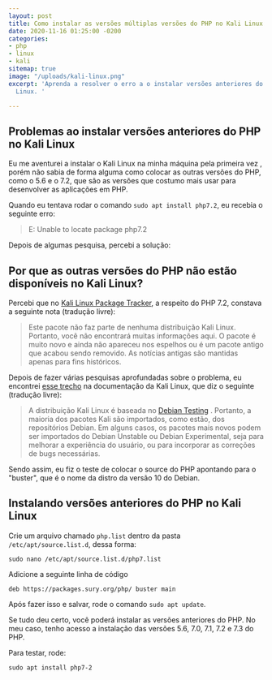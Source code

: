 ```yaml
---
layout: post
title: Como instalar as versões múltiplas versões do PHP no Kali Linux
date: 2020-11-16 01:25:00 -0200
categories:
- php
- linux
- kali
sitemap: true
image: "/uploads/kali-linux.png"
excerpt: 'Aprenda a resolver o erro a o instalar versões anteriores do PHP no Kali
  Linux. '

---
```

## Problemas ao instalar versões anteriores do PHP no Kali Linux

Eu me aventurei a instalar o Kali Linux na minha máquina pela primeira vez , porém não sabia de forma alguma como colocar as outras versões do PHP, como o 5.6 e o 7.2, que são as versões que costumo mais usar para desenvolver as aplicações em PHP.

Quando eu tentava rodar o comando `sudo apt install php7.2`, eu recebia o seguinte erro:

> E: Unable to locate package php7.2

Depois de algumas pesquisa, percebi a solução:

## Por que as outras versões do PHP não estão disponíveis no Kali Linux?

Percebi que no [Kali Linux Package Tracker](https://pkg.kali.org/pkg/php7.2), a respeito do PHP 7.2, constava a seguinte nota (tradução livre):

> Este pacote não faz parte de nenhuma distribuição Kali Linux. Portanto, você não encontrará muitas informações aqui. O pacote é muito novo e ainda não apareceu nos espelhos ou é um pacote antigo que acabou sendo removido. As notícias antigas são mantidas apenas para fins históricos.

Depois de fazer várias pesquisas aprofundadas sobre o problema, eu encontrei [esse trecho](https://www.kali.org/docs/policy/kali-linux-relationship-with-debian/ "Documentação do Kali Linux") na documentação da Kali Linux, que diz o seguinte (tradução livre):

> A distribuição Kali Linux é baseada no [Debian Testing](https://www.debian.org/releases/testing/) . Portanto, a maioria dos pacotes Kali são importados, como estão, dos repositórios Debian. Em alguns casos, os pacotes mais novos podem ser importados do Debian Unstable ou Debian Experimental, seja para melhorar a experiência do usuário, ou para incorporar as correções de bugs necessárias.

Sendo assim, eu fiz o teste de colocar o source do PHP apontando para o "buster", que é o nome da distro da versão 10 do Debian.

## Instalando versões anteriores do PHP no Kali Linux

Crie um arquivo chamado `php.list` dentro da pasta `/etc/apt/source.list.d`, dessa forma:

    sudo nano /etc/apt/source.list.d/php7.list

Adicione a seguinte linha de código

    deb https://packages.sury.org/php/ buster main
    

Após fazer isso e salvar, rode o comando `sudo apt update`.

Se tudo deu certo, você poderá instalar as versões anteriores do PHP. No meu caso, tenho acesso a instalação das versões 5.6, 7.0, 7.1, 7.2 e 7.3 do PHP.

Para testar, rode:

```
sudo apt install php7-2
```